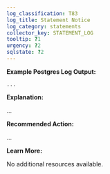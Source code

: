 ```yaml
---
log_classification: T83
log_title: Statement Notice
log_category: statements
collector_key: STATEMENT_LOG
tooltip: ?1
urgency: ?2
sqlstate: ?2
---
```


**Example Postgres Log Output:**

```
...
```

**Explanation:**

...

**Recommended Action:**

...

**Learn More:**

No additional resources available.
